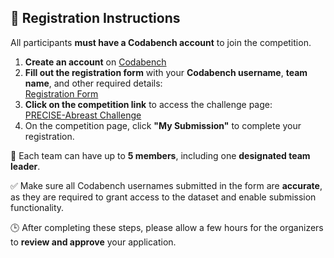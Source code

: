 ## 📝 Registration Instructions

All participants **must have a Codabench account** to join the competition.

1. **Create an account** on [Codabench](https://www.codabench.org/)
2. **Fill out the registration form** with your **Codabench username**, **team name**, and other required details:  
   [Registration Form](https://forms.office.com/r/40RFrz6XRJ)
3. **Click on the competition link** to access the challenge page:  
   [PRECISE-Abreast Challenge]()
4. On the competition page, click **"My Submission"** to complete your registration.

👥 Each team can have up to **5 members**, including one **designated team leader**.

✅ Make sure all Codabench usernames submitted in the form are **accurate**, as they are required to grant access to the dataset and enable submission functionality.

🕒 After completing these steps, please allow a few hours for the organizers to **review and approve** your application.
